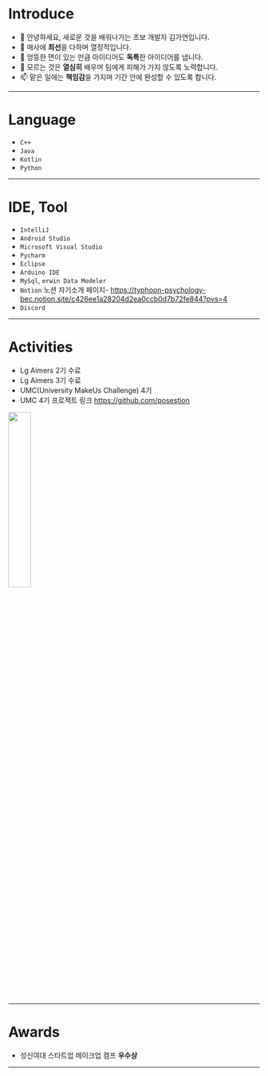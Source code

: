 # Introduce
  - 👋 안녕하세요, 새로운 것을 배워나가는 초보 개발자 김가연입니다.
  - 👀 매사에 **최선**을 다하며 열정적입니다.
  - 🌱 엉뚱한 면이 있는 만큼 아이디어도 **독특**한 아이디어를 냅니다.
  - 💞️ 모르는 것은 **열심히** 배우며 팀에게 피해가 가지 않도록 노력합니다.
  - 📫 맡은 일에는 **책임감**을 가지며 기간 안에 완성할 수 있도록 합니다.
---
# Language
  - `C++`
  - `Java`
  - `Kotlin`
  - `Python`
---
# IDE, Tool
  - `IntelliJ`
  - `Android Studio`
  - `Microsoft Visual Studio`
  - `Pycharm`
  - `Eclipse`
  - `Arduino IDE`
  - `MySql`, `erwin Data Modeler`
  - `Notion`
    노션 자기소개 페이지- <https://typhoon-psychology-bec.notion.site/c426ee1a28204d2ea0ccb0d7b72fe844?pvs=4>
  - `Discord`
---
# Activities
  - Lg Aimers 2기 수료
  - Lg Aimers 3기 수료
  - UMC(University MakeUs Challenge) 4기
  - UMC 4기 프로젝트 링크 <https://github.com/posestion>
<img src = "https://github.com/alicia0928/alicia0928/assets/138270924/9bb3c9c9-cd08-446f-95b3-9a4240897839" width="30%" height="30%">

---
# Awards
  - 성신여대 스타트업 메이크업 캠프 **우수상**
---
<!---
alicia0928/alicia0928 is a ✨ special ✨ repository because its `README.md` (this file) appears on your GitHub profile.
You can click the Preview link to take a look at your changes.
--->
